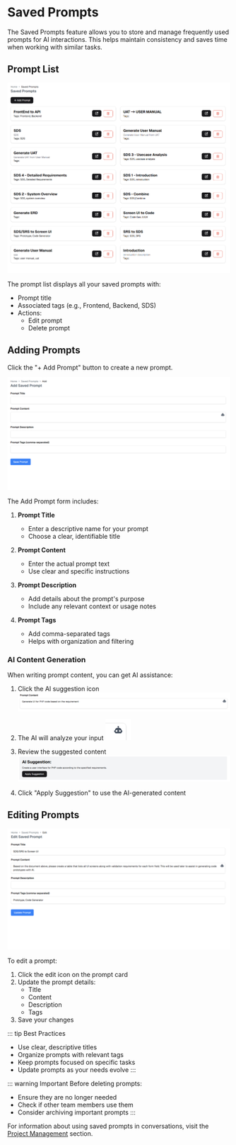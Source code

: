# Saved Prompts

The Saved Prompts feature allows you to store and manage frequently used prompts for AI interactions. This helps maintain consistency and saves time when working with similar tasks.

## Prompt List

![Saved Prompts](../image/aidevx/tools-saved-prompts.png)

The prompt list displays all your saved prompts with:
- Prompt title
- Associated tags (e.g., Frontend, Backend, SDS)
- Actions:
  - Edit prompt
  - Delete prompt

## Adding Prompts

Click the "+ Add Prompt" button to create a new prompt.

![Add Prompt](../image/aidevx/tools-saved-prompts-add.png)

The Add Prompt form includes:

1. **Prompt Title**
   - Enter a descriptive name for your prompt
   - Choose a clear, identifiable title

2. **Prompt Content**
   - Enter the actual prompt text
   - Use clear and specific instructions

3. **Prompt Description**
   - Add details about the prompt's purpose
   - Include any relevant context or usage notes

4. **Prompt Tags**
   - Add comma-separated tags
   - Helps with organization and filtering

### AI Content Generation

When writing prompt content, you can get AI assistance:

1. Click the AI suggestion icon
![AI Generation](../image/aidevx/tools-saved-prompts-add-aigen-content.png)

2. The AI will analyze your input
![AI Button](../image/aidevx/tools-saved-prompts-add-aigen-content-button.png)

3. Review the suggested content
![AI Suggestion](../image/aidevx/tools-saved-prompts-add-aigen-content-suggestion.png)

4. Click "Apply Suggestion" to use the AI-generated content

## Editing Prompts

![Edit Prompt](../image/aidevx/tools-saved-prompts-edit.png)

To edit a prompt:
1. Click the edit icon on the prompt card
2. Update the prompt details:
   - Title
   - Content
   - Description
   - Tags
3. Save your changes

::: tip Best Practices
- Use clear, descriptive titles
- Organize prompts with relevant tags
- Keep prompts focused on specific tasks
- Update prompts as your needs evolve
:::

::: warning Important
Before deleting prompts:
- Ensure they are no longer needed
- Check if other team members use them
- Consider archiving important prompts
:::

For information about using saved prompts in conversations, visit the [Project Management](../project-management.md) section. 